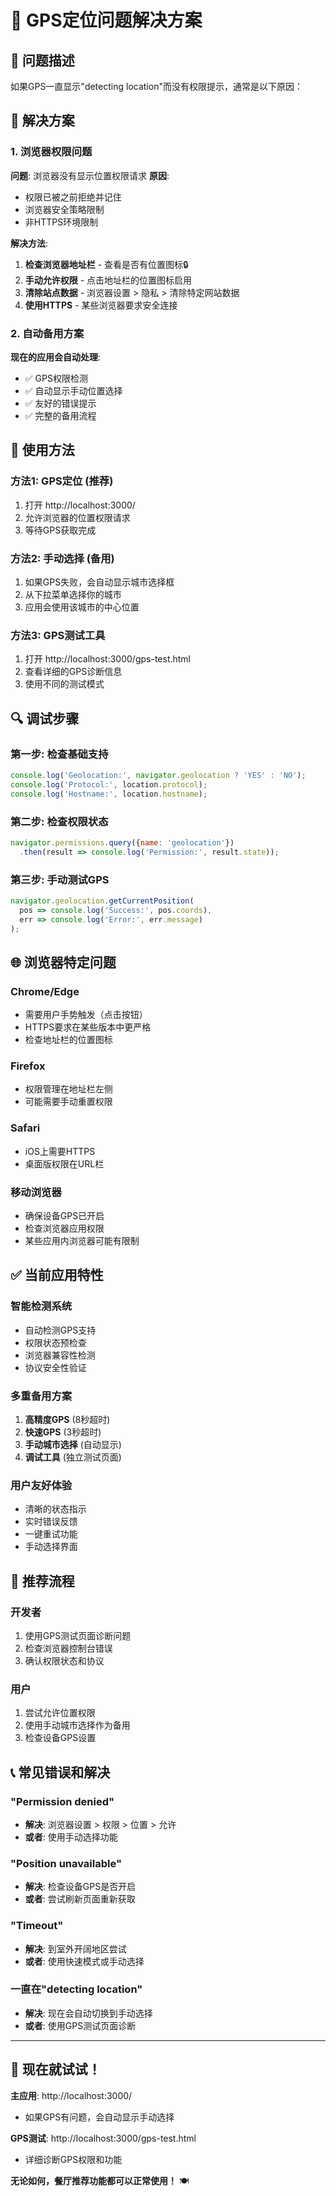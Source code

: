 # 🎯 GPS定位问题解决方案

## 🚨 问题描述
如果GPS一直显示"detecting location"而没有权限提示，通常是以下原因：

## 🔧 解决方案

### 1. 浏览器权限问题
**问题**: 浏览器没有显示位置权限请求
**原因**: 
- 权限已被之前拒绝并记住
- 浏览器安全策略限制
- 非HTTPS环境限制

**解决方法**:
1. **检查浏览器地址栏** - 查看是否有位置图标🔒
2. **手动允许权限** - 点击地址栏的位置图标启用
3. **清除站点数据** - 浏览器设置 > 隐私 > 清除特定网站数据
4. **使用HTTPS** - 某些浏览器要求安全连接

### 2. 自动备用方案
**现在的应用会自动处理**:
- ✅ GPS权限检测
- ✅ 自动显示手动位置选择
- ✅ 友好的错误提示
- ✅ 完整的备用流程

## 📱 使用方法

### 方法1: GPS定位 (推荐)
1. 打开 http://localhost:3000/
2. 允许浏览器的位置权限请求
3. 等待GPS获取完成

### 方法2: 手动选择 (备用)
1. 如果GPS失败，会自动显示城市选择框
2. 从下拉菜单选择你的城市
3. 应用会使用该城市的中心位置

### 方法3: GPS测试工具
1. 打开 http://localhost:3000/gps-test.html
2. 查看详细的GPS诊断信息
3. 使用不同的测试模式

## 🔍 调试步骤

### 第一步: 检查基础支持
```javascript
console.log('Geolocation:', navigator.geolocation ? 'YES' : 'NO');
console.log('Protocol:', location.protocol);
console.log('Hostname:', location.hostname);
```

### 第二步: 检查权限状态
```javascript
navigator.permissions.query({name: 'geolocation'})
  .then(result => console.log('Permission:', result.state));
```

### 第三步: 手动测试GPS
```javascript
navigator.geolocation.getCurrentPosition(
  pos => console.log('Success:', pos.coords),
  err => console.log('Error:', err.message)
);
```

## 🌐 浏览器特定问题

### Chrome/Edge
- 需要用户手势触发（点击按钮）
- HTTPS要求在某些版本中更严格
- 检查地址栏的位置图标

### Firefox  
- 权限管理在地址栏左侧
- 可能需要手动重置权限

### Safari
- iOS上需要HTTPS
- 桌面版权限在URL栏

### 移动浏览器
- 确保设备GPS已开启
- 检查浏览器应用权限
- 某些应用内浏览器可能有限制

## ✅ 当前应用特性

### 智能检测系统
- 自动检测GPS支持
- 权限状态预检查
- 浏览器兼容性检测
- 协议安全性验证

### 多重备用方案
1. **高精度GPS** (8秒超时)
2. **快速GPS** (3秒超时)  
3. **手动城市选择** (自动显示)
4. **调试工具** (独立测试页面)

### 用户友好体验
- 清晰的状态指示
- 实时错误反馈
- 一键重试功能
- 手动选择界面

## 🎯 推荐流程

### 开发者
1. 使用GPS测试页面诊断问题
2. 检查浏览器控制台错误
3. 确认权限状态和协议

### 用户  
1. 尝试允许位置权限
2. 使用手动城市选择作为备用
3. 检查设备GPS设置

## 📞 常见错误和解决

### "Permission denied"
- **解决**: 浏览器设置 > 权限 > 位置 > 允许
- **或者**: 使用手动选择功能

### "Position unavailable"  
- **解决**: 检查设备GPS是否开启
- **或者**: 尝试刷新页面重新获取

### "Timeout"
- **解决**: 到室外开阔地区尝试
- **或者**: 使用快速模式或手动选择

### 一直在"detecting location"
- **解决**: 现在会自动切换到手动选择
- **或者**: 使用GPS测试页面诊断

---

## 🎉 现在就试试！

**主应用**: http://localhost:3000/
- 如果GPS有问题，会自动显示手动选择

**GPS测试**: http://localhost:3000/gps-test.html  
- 详细诊断GPS权限和功能

**无论如何，餐厅推荐功能都可以正常使用！** 🍽️